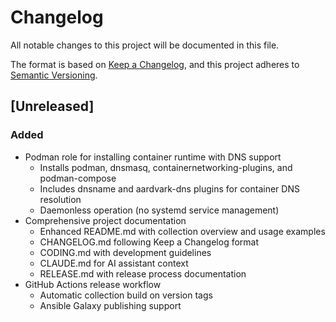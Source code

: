 # Changelog

All notable changes to this project will be documented in this file.

The format is based on [Keep a Changelog](https://keepachangelog.com/en/1.0.0/),
and this project adheres to [Semantic Versioning](https://semver.org/spec/v2.0.0.html).

## [Unreleased]

### Added
- Podman role for installing container runtime with DNS support
  - Installs podman, dnsmasq, containernetworking-plugins, and podman-compose
  - Includes dnsname and aardvark-dns plugins for container DNS resolution
  - Daemonless operation (no systemd service management)
- Comprehensive project documentation
  - Enhanced README.md with collection overview and usage examples
  - CHANGELOG.md following Keep a Changelog format
  - CODING.md with development guidelines
  - CLAUDE.md for AI assistant context
  - RELEASE.md with release process documentation
- GitHub Actions release workflow
  - Automatic collection build on version tags
  - Ansible Galaxy publishing support
